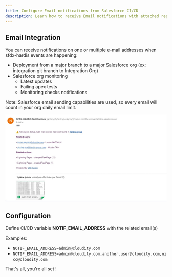 ```yaml
---
title: Configure Email notifications from Salesforce CI/CD
description: Learn how to receive Email notifications with attached reports from sfdx-hardis processes
---
```

<!-- markdownlint-disable MD013 -->

## Email Integration

You can receive notifications on one or multiple e-mail addresses when sfdx-hardis events are happening:

- Deployment from a major branch to a major Salesforce org (ex: integration git branch to Integration Org)
- Salesforce org monitoring
  - Latest updates
  - Failing apex tests
  - Monitoring checks notifications

Note: Salesforce email sending capabilities are used, so every email will count in your org daily email limit.

![](assets/images/screenshot-notif-email.jpg)

## Configuration

Define CI/CD variable **NOTIF_EMAIL_ADDRESS** with the related email(s)

Examples:

- `NOTIF_EMAIL_ADDRESS=admin@cloudity.com`
- `NOTIF_EMAIL_ADDRESS=admin@cloudity.com,another.user@cloudity.com,nico@cloudity.com`

That's all, you're all set !


